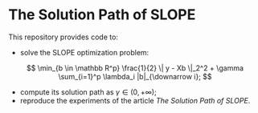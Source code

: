 # The Solution Path of SLOPE

This repository provides code to:

- solve the SLOPE optimization problem:

$$
\min_{b \in \mathbb R^p} \frac{1}{2} \| y - Xb \|_2^2 + \gamma \sum_{i=1}^p \lambda_i |b|_{\downarrow i};
$$

- compute its solution path as $\gamma \in (0, +\infty)$;
- reproduce the experiments of the article *The Solution Path of SLOPE*.
